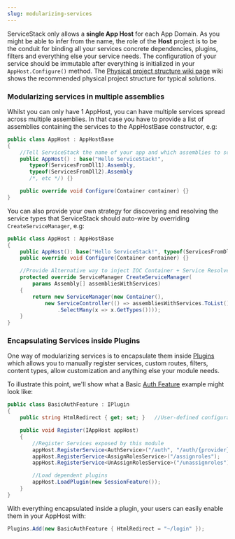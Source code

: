 ```yaml
---
slug: modularizing-services
---
```

ServiceStack only allows a **single App Host** for each App Domain. As you might be able to infer from the name, the role of the **Host** project is to be the conduit for binding all your services concrete dependencies, plugins, filters and everything else your service needs. The configuration of your service should be immutable after everything is initialized in your `AppHost.Configure()` method. The [Physical project structure wiki page](https://github.com/ServiceStack/ServiceStack/wiki/Physical-project-structure) wiki shows the recommended physical project structure for typical solutions.

### Modularizing services in multiple assemblies

Whilst you can only have 1 AppHost, you can have multiple services spread across multiple assemblies. In that case you have to provide a list of assemblies containing the services to the AppHostBase constructor, e.g:

```C#
public class AppHost : AppHostBase
{
    //Tell ServiceStack the name of your app and which assemblies to scan for services
    public AppHost() : base("Hello ServiceStack!", 
       typeof(ServicesFromDll1).Assembly,
       typeof(ServicesFromDll2).Assembly
       /*, etc */) {}

    public override void Configure(Container container) {}
}
```

You can also provide your own strategy for discovering and resolving the service types that ServiceStack should auto-wire by overriding `CreateServiceManager`, e.g:

```C#
public class AppHost : AppHostBase
{
    public AppHost(): base("Hello ServiceStack!", typeof(ServicesFromDll1).Assembly) {}
    public override void Configure(Container container) {}

    //Provide Alternative way to inject IOC Container + Service Resolver strategy
    protected override ServiceManager CreateServiceManager(
        params Assembly[] assembliesWithServices)
    {       
        return new ServiceManager(new Container(),
            new ServiceController(() => assembliesWithServices.ToList()
                .SelectMany(x => x.GetTypes())));
    }
}
```

### Encapsulating Services inside Plugins

One way of modularizing services is to encapsulate them inside [Plugins](https://github.com/ServiceStack/ServiceStack/wiki/Plugins) which allows you to manually register services, custom routes, filters, content types, allow customization and anything else your module needs.

To illustrate this point, we'll show what a Basic [Auth Feature](https://github.com/ServiceStack/ServiceStack/blob/master/src/ServiceStack/AuthFeature.cs) example might look like:

```C#
public class BasicAuthFeature : IPlugin 
{
    public string HtmlRedirect { get; set; }   //User-defined configuration

    public void Register(IAppHost appHost)
    {
        //Register Services exposed by this module
        appHost.RegisterService<AuthService>("/auth", "/auth/{provider}");
        appHost.RegisterService<AssignRolesService>("/assignroles");
        appHost.RegisterService<UnAssignRolesService>("/unassignroles");

        //Load dependent plugins
        appHost.LoadPlugin(new SessionFeature());
    }
}
```

With everything encapsulated inside a plugin, your users can easily enable them in your AppHost with:

```C#
Plugins.Add(new BasicAuthFeature { HtmlRedirect = "~/login" });
```